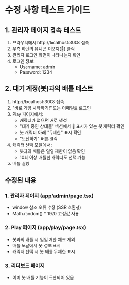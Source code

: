 # 수정 사항 테스트 가이드

## 1. 관리자 페이지 접속 테스트

1. 브라우저에서 http://localhost:3008 접속
2. 우측 하단의 유니콘 이모지(🦄) 클릭
3. 관리자 로그인 화면이 나타나는지 확인
4. 로그인 정보:
   - Username: admin
   - Password: 1234

## 2. 대기 계정(봇)과의 배틀 테스트

1. http://localhost:3008 접속
2. "바로 게임 시작하기!" 또는 이메일로 로그인
3. Play 페이지에서:
   - 캐릭터가 없으면 새로 생성
   - "대기 중인 상대들" 섹션에서 🤖 표시가 있는 봇 캐릭터 확인
   - 봇 캐릭터 아래 "무제한" 표시 확인
   - "도전하기" 버튼 클릭
4. 캐릭터 선택 모달에서:
   - 봇과의 배틀은 일일 제한이 없음 확인
   - 10회 이상 배틀한 캐릭터도 선택 가능
5. 배틀 실행

## 수정된 내용

### 1. 관리자 페이지 (app/admin/page.tsx)
- window 참조 오류 수정 (SSR 호환성)
- Math.random() * 1920 고정값 사용

### 2. Play 페이지 (app/play/page.tsx)
- 봇과의 배틀 시 일일 제한 체크 제외
- 배틀 모달에서 봇 정보 표시
- 캐릭터 선택 시 봇 배틀 무제한 표시

### 3. 리더보드 페이지
- 이미 봇 배틀 기능이 구현되어 있음